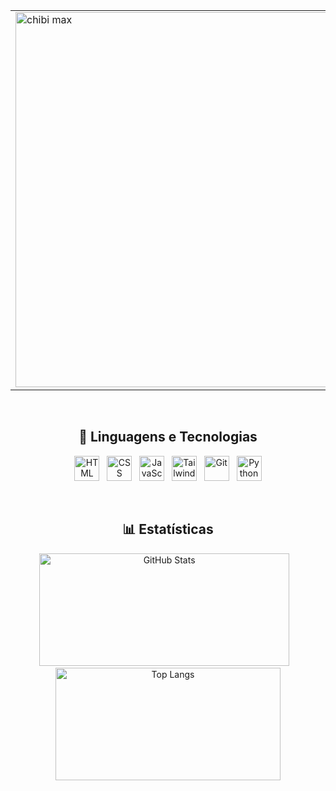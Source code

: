 <table>
  <tr>
    <td width="300px" align="left">
      <a href="https://picrew.me/en/image_maker/2548086">
        <img 
          alt="chibi max" 
          title="Créditos picrew" 
          src="assets/picrewmax2.png"
          width="600px"
        />
      </a>
    </td>
    <td align="left" valign="top">
      
## 🎨 Max Dezan

**`Desenvolvedor FrontEnd-UI/UX`**

[![LinkedIn](https://img.shields.io/badge/-LinkedIn-blue?style=flat-square&logo=Linkedin&logoColor=white)](https://www.linkedin.com/in/maxdezan/)

  </td>
  </tr>
</table>

<br/>

<h2 align="center">🤖 Linguagens e Tecnologias</h2>

<p align="center">
  <img alt="HTML" title="HTML" width="40px" src="https://cdn.jsdelivr.net/gh/devicons/devicon@latest/icons/html5/html5-original.svg" />
  &nbsp;
  <img alt="CSS" title="CSS" width="40px" src="https://cdn.jsdelivr.net/gh/devicons/devicon@latest/icons/css3/css3-original.svg" />
  &nbsp;
  <img alt="JavaScript" title="JavaScript" width="40px" src="https://cdn.jsdelivr.net/gh/devicons/devicon@latest/icons/javascript/javascript-original.svg" />
  &nbsp;
  <img alt="Tailwind" title="Tailwind" width="40px" src="https://cdn.jsdelivr.net/gh/devicons/devicon@latest/icons/tailwindcss/tailwindcss-original.svg" />
  &nbsp;
  <img alt="Git" title="Git" width="40px" src="https://cdn.jsdelivr.net/gh/devicons/devicon@latest/icons/git/git-original.svg" />
  &nbsp;
  <img alt="Python" title="Python" width="40px" src="https://cdn.jsdelivr.net/gh/devicons/devicon@latest/icons/python/python-original.svg" />
</p>

<br/>

<h2 align="center">📊 Estatísticas</h2>

<p align="center">
  <img 
    alt="GitHub Stats" 
    height="180" 
    width="400"
    src="https://github-readme-stats.vercel.app/api?username=MaxDezan&show_icons=true&theme=tokyonight&include_all_commits=true&local=pt-br"
  />
  &nbsp;&nbsp;
  <img 
    alt="Top Langs" 
    height="180"
    width="360"
    src="https://github-readme-stats.vercel.app/api/top-langs/?username=MaxDezan&theme=tokyonight&layout=compact&custom_title=Tecnologias&langs_count=9"
  />
</p>
